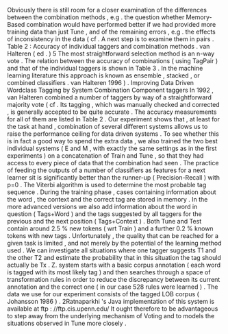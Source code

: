 Obviously there is still room for a closer examination of the differences between the combination methods , e.g . the question whether Memory-Based combination would have performed better if we had provided more training data than just Tune , and of the remaining errors , e.g . the effects of inconsistency in the data ( cf . 
A next step is to examine them in pairs . 
Table 2 : Accuracy of individual taggers and combination methods . 
van Halteren ( ed . ) 
5 The most straightforward selection method is an n-way vote . 
The relation between the accuracy of combinations ( using TagPair ) and that of the individual taggers is shown in Table 3 . 
In the machine learning literature this approach is known as ensemble , stacked , or combined classifiers . 
van Halteren 1996 ) . 
Improving Data Driven Wordclass Tagging by System Combination
Component taggers In 1992 , van Halteren combined a number of taggers by way of a straightforward majority vote ( cf . 
Its tagging , which was manually checked and corrected , is generally accepted to be quite accurate . 
The accuracy measurements for all of them are listed in Table 2 . 
Our experiment shows that , at least for the task at hand , combination of several different systems allows us to raise the performance ceiling for data driven systems . 
To see whether this is in fact a good way to spend the extra data , we also trained the two best individual systems ( E and M , with exactly the same settings as in the first experiments ) on a concatenation of Train and Tune , so that they had access to every piece of data that the combination had seen . 
The practice of feeding the outputs of a number of classifiers as features for a next learner sit is significantly better than the runner-up ( Precision-Recall ) with p=0 . 
The Viterbi algorithm is used to determine the most probable tag sequence . 
During the training phase , cases containing information about the word , the context and the correct tag are stored in memory . 
In the more advanced versions we also add information about the word in question ( Tags+Word ) and the tags suggested by all taggers for the previous and the next position ( Tags+Context ) . 
Both Tune and Test contain around 2.5 % new tokens ( wrt Train ) and a further 0.2 % known tokens with new tags . 
Unfortunately , the quality that can be reached for a given task is limited , and not merely by the potential of the learning method used . 
We can investigate all situations where one tagger suggests T1 and the other T2 and estimate the probability that in this situation the tag should actually be Tx . 
Z. system starts with a basic corpus annotation ( each word is tagged with its most likely tag ) and then searches through a space of transformation rules in order to reduce the discrepancy between its current annotation and the correct one ( in our case 528 rules were learned ) . 
The data we use for our experiment consists of the tagged LOB corpus ( Johansson 1986 ) . 
2Ratnaparkhi 's Java implementation of this system is available at ftp : //ftp.cis.upenn.edu/ 
It ought therefore to be advantageous to step away from the underlying mechanism of Voting and to models the situations observed in Tune more closely . 